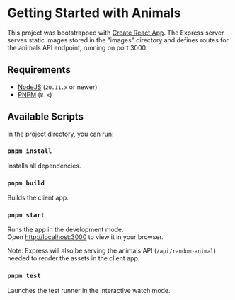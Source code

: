# Getting Started with Animals

This project was bootstrapped with [Create React App](https://github.com/facebook/create-react-app).
The Express server serves static images stored in the "images" directory and defines routes for the animals API endpoint, running on port 3000.

## Requirements

- [NodeJS](https://nodejs.org/en/) (`20.11.x` or newer)
- [PNPM](https://pnpm.io) (`8.x`)

## Available Scripts

In the project directory, you can run:

### `pnpm install`

Installs all dependencies.

### `pnpm build`

Builds the client app.

### `pnpm start`

Runs the app in the development mode.\
Open [http://localhost:3000](http://localhost:3000) to view it in your browser.

Note: Express will also be serving the animals API (`/api/random-animal`) needed to render the assets in the client app.

### `pnpm test`

Launches the test runner in the interactive watch mode.

